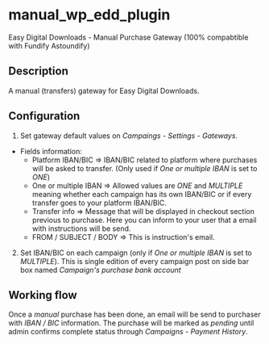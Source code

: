 manual_wp_edd_plugin
==================
Easy Digital Downloads - Manual Purchase Gateway (100% compabtible with Fundify Astoundify)

Description 
--------------
A manual (transfers) gateway for Easy Digital Downloads.

Configuration
--------------
1) Set gateway default values on *Campaings - Settings - Gateways*.

- Fields information:
	* Platform IBAN/BIC => IBAN/BIC related to platform where purchases will be asked to transfer. (Only used if *One or multiple IBAN* is set to *ONE*)
	* One or multiple IBAN => Allowed values are *ONE* and *MULTIPLE* meaning whether each campaign has its own IBAN/BIC or if every transfer goes to your platform IBAN/BIC.
	* Transfer info => Message that will be displayed in checkout section previous to purchase. Here you can inform to your user that a email with instructions will be send.
	* FROM / SUBJECT / BODY => This is instruction's email.

2) Set IBAN/BIC on each campaign (only if *One or multiple IBAN* is set to *MULTIPLE*). This is single edition of every campaign post on side bar box named *Campaign's purchase bank account*



Working flow
--------------
Once a *manual* purchase has been done, an email will be send to purchaser with *IBAN / BIC* information. The purchase will be marked as *pending* until admin confirms complete status through *Campaigns - Payment History*. 

